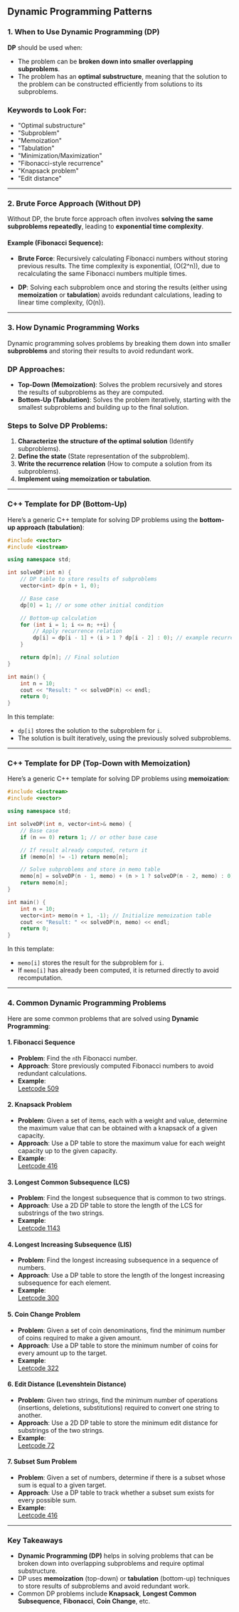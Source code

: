 

## **Dynamic Programming Patterns**

### 1. **When to Use Dynamic Programming (DP)**

**DP** should be used when:
- The problem can be **broken down into smaller overlapping subproblems**.
- The problem has an **optimal substructure**, meaning that the solution to the problem can be constructed efficiently from solutions to its subproblems.
  
### **Keywords to Look For:**
- "Optimal substructure"
- "Subproblem"
- "Memoization"
- "Tabulation"
- "Minimization/Maximization"
- "Fibonacci-style recurrence"
- "Knapsack problem"
- "Edit distance"

---

### 2. **Brute Force Approach (Without DP)**

Without DP, the brute force approach often involves **solving the same subproblems repeatedly**, leading to **exponential time complexity**.

#### Example (Fibonacci Sequence):
- **Brute Force**: Recursively calculating Fibonacci numbers without storing previous results. The time complexity is exponential, \(O(2^n)\), due to recalculating the same Fibonacci numbers multiple times.
  
- **DP**: Solving each subproblem once and storing the results (either using **memoization** or **tabulation**) avoids redundant calculations, leading to linear time complexity, \(O(n)\).

---

### 3. **How Dynamic Programming Works**

Dynamic programming solves problems by breaking them down into smaller **subproblems** and storing their results to avoid redundant work.

### **DP Approaches**:
- **Top-Down (Memoization)**: Solves the problem recursively and stores the results of subproblems as they are computed.
- **Bottom-Up (Tabulation)**: Solves the problem iteratively, starting with the smallest subproblems and building up to the final solution.

### **Steps to Solve DP Problems**:
1. **Characterize the structure of the optimal solution** (Identify subproblems).
2. **Define the state** (State representation of the subproblem).
3. **Write the recurrence relation** (How to compute a solution from its subproblems).
4. **Implement using memoization or tabulation**.

---

### **C++ Template for DP (Bottom-Up)**

Here’s a generic C++ template for solving DP problems using the **bottom-up approach (tabulation)**:

```cpp
#include <vector>
#include <iostream>

using namespace std;

int solveDP(int n) {
    // DP table to store results of subproblems
    vector<int> dp(n + 1, 0);

    // Base case
    dp[0] = 1; // or some other initial condition

    // Bottom-up calculation
    for (int i = 1; i <= n; ++i) {
        // Apply recurrence relation
        dp[i] = dp[i - 1] + (i > 1 ? dp[i - 2] : 0); // example recurrence
    }

    return dp[n]; // Final solution
}

int main() {
    int n = 10;
    cout << "Result: " << solveDP(n) << endl;
    return 0;
}
```

In this template:
- `dp[i]` stores the solution to the subproblem for `i`.
- The solution is built iteratively, using the previously solved subproblems.

---

### **C++ Template for DP (Top-Down with Memoization)**

Here’s a generic C++ template for solving DP problems using **memoization**:

```cpp
#include <iostream>
#include <vector>

using namespace std;

int solveDP(int n, vector<int>& memo) {
    // Base case
    if (n == 0) return 1; // or other base case

    // If result already computed, return it
    if (memo[n] != -1) return memo[n];

    // Solve subproblems and store in memo table
    memo[n] = solveDP(n - 1, memo) + (n > 1 ? solveDP(n - 2, memo) : 0); // example recurrence
    return memo[n];
}

int main() {
    int n = 10;
    vector<int> memo(n + 1, -1); // Initialize memoization table
    cout << "Result: " << solveDP(n, memo) << endl;
    return 0;
}
```

In this template:
- `memo[i]` stores the result for the subproblem for `i`.
- If `memo[i]` has already been computed, it is returned directly to avoid recomputation.

---

### 4. **Common Dynamic Programming Problems**

Here are some common problems that are solved using **Dynamic Programming**:

#### **1. Fibonacci Sequence**
- **Problem**: Find the `n`th Fibonacci number.
- **Approach**: Store previously computed Fibonacci numbers to avoid redundant calculations.
- **Example**:  
  [Leetcode 509](https://leetcode.com/problems/fibonacci-number/)

#### **2. Knapsack Problem**
- **Problem**: Given a set of items, each with a weight and value, determine the maximum value that can be obtained with a knapsack of a given capacity.
- **Approach**: Use a DP table to store the maximum value for each weight capacity up to the given capacity.
- **Example**:  
  [Leetcode 416](https://leetcode.com/problems/partition-equal-subset-sum/)

#### **3. Longest Common Subsequence (LCS)**
- **Problem**: Find the longest subsequence that is common to two strings.
- **Approach**: Use a 2D DP table to store the length of the LCS for substrings of the two strings.
- **Example**:  
  [Leetcode 1143](https://leetcode.com/problems/longest-common-subsequence/)

#### **4. Longest Increasing Subsequence (LIS)**
- **Problem**: Find the longest increasing subsequence in a sequence of numbers.
- **Approach**: Use a DP table to store the length of the longest increasing subsequence for each element.
- **Example**:  
  [Leetcode 300](https://leetcode.com/problems/longest-increasing-subsequence/)

#### **5. Coin Change Problem**
- **Problem**: Given a set of coin denominations, find the minimum number of coins required to make a given amount.
- **Approach**: Use a DP table to store the minimum number of coins for every amount up to the target.
- **Example**:  
  [Leetcode 322](https://leetcode.com/problems/coin-change/)

#### **6. Edit Distance (Levenshtein Distance)**
- **Problem**: Given two strings, find the minimum number of operations (insertions, deletions, substitutions) required to convert one string to another.
- **Approach**: Use a 2D DP table to store the minimum edit distance for substrings of the two strings.
- **Example**:  
  [Leetcode 72](https://leetcode.com/problems/edit-distance/)

#### **7. Subset Sum Problem**
- **Problem**: Given a set of numbers, determine if there is a subset whose sum is equal to a given target.
- **Approach**: Use a DP table to track whether a subset sum exists for every possible sum.
- **Example**:  
  [Leetcode 416](https://leetcode.com/problems/partition-equal-subset-sum/)

---

### Key Takeaways
- **Dynamic Programming (DP)** helps in solving problems that can be broken down into overlapping subproblems and require optimal substructure.
- DP uses **memoization** (top-down) or **tabulation** (bottom-up) techniques to store results of subproblems and avoid redundant work.
- Common DP problems include **Knapsack**, **Longest Common Subsequence**, **Fibonacci**, **Coin Change**, etc.

